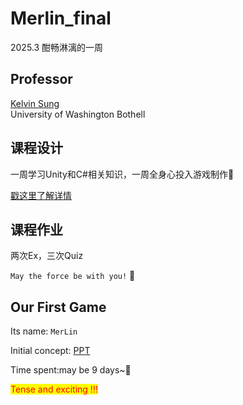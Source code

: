 # Merlin_final
2025.3 酣畅淋漓的一周
## Professor
  [Kelvin Sung](https://faculty.washington.edu/ksung/)  
  University of Washington Bothell
## 课程设计
一周学习Unity和C#相关知识，一周全身心投入游戏制作🥰

[戳这里了解详情](https://myuwbclasses.github.io/IntroGameDev-XJTU/)
## 课程作业
两次Ex，三次Quiz

`May the force be with you!` 😤

## Our First Game
Its name: `MerLin`

Initial concept: [PPT](https://stuxjtueducn-my.sharepoint.com/:p:/g/personal/107386162_stu_xjtu_edu_cn/EWRt_1nGBb9LpaPtFA0Pm08Bt9iMOaT9UDvXj8PTTdzUqA?e=IlFA5M)

Time spent:may be 9 days~🤔

<mark style="background-color: yellow; color: red;">Tense and exciting !!! </mark>




